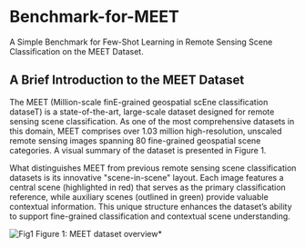 # Benchmark-for-MEET
A Simple Benchmark for Few-Shot Learning in Remote Sensing Scene Classification on the MEET Dataset.

## A Brief Introduction to the MEET Dataset
The MEET (Million-scale finE-grained geospatial scEne classification dataseT) is a state-of-the-art, large-scale dataset designed for remote sensing scene classification. As one of the most comprehensive datasets in this domain, MEET comprises over 1.03 million high-resolution, unscaled remote sensing images spanning 80 fine-grained geospatial scene categories. A visual summary of the dataset is presented in Figure 1.

What distinguishes MEET from previous remote sensing scene classification datasets is its innovative "scene-in-scene" layout. Each image features a central scene (highlighted in red) that serves as the primary classification reference, while auxiliary scenes (outlined in green) provide valuable contextual information. This unique structure enhances the dataset’s ability to support fine-grained classification and contextual scene understanding.


![Fig1](https://github.com/user-attachments/assets/047f96e4-2ee3-4043-900d-8bc9850e4af3)
Figure 1: MEET dataset overview*
